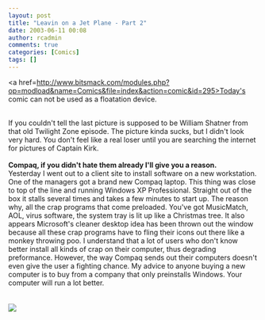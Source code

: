 ```yaml
---
layout: post
title: "Leavin on a Jet Plane - Part 2"
date: 2003-06-11 00:08
author: rcadmin
comments: true
categories: [Comics]
tags: []
---
```

<a href=http://www.bitsmack.com/modules.php?op=modload&name=Comics&file=index&action=comic&id=295>Today's comic</a> can not be used as a floatation device.
<br />

<br />
If you couldn't tell the last picture is supposed to be William Shatner from that old Twilight Zone episode. The picture kinda sucks, but I didn't look very hard. You don't feel like a real loser until you are searching the internet for pictures of Captain Kirk.
<br />

<br />
<b>Compaq, if you didn't hate them already I'll give you a reason.</b>
<br />
Yesterday I went out to a client site to install software on a new workstation. One of the managers got a brand new Compaq laptop. This thing was close to top of the line and running Windows XP Professional. Straight out of the box it stalls several times and takes a few minutes to start up. The reason why, all the crap programs that come preloaded. You've got MusicMatch, AOL, virus software, the system tray is lit up like a Christmas tree. It also appears Microsoft's cleaner desktop idea has been thrown out the window because all these crap programs have to fling their icons out there like a monkey throwing poo. I understand that a lot of users who don't know better install all kinds of crap on their computer, thus degrading preformance. However, the way Compaq sends out their computers doesn't even give the user a fighting chance. My advice to anyone buying a new computer is to buy from a company that only preinstalls Windows. Your computer will run a lot better.
<br />
<Br><br><!--more--><img src='/wp/wp-content/comics/20030611.gif' alt'' />
